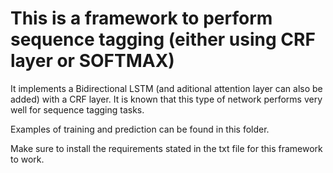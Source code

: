 # This is a framework to perform sequence tagging (either using CRF layer or SOFTMAX)
It implements a Bidirectional LSTM (and aditional attention layer can also be added) with a CRF layer.
It is known that this type of network performs very well for sequence tagging tasks.

Examples of training and prediction can be found in this folder.

Make sure to install the requirements stated in the txt file for this framework to work.
